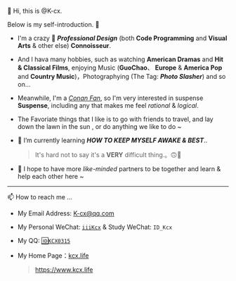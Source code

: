 👋 Hi, this is @K-cx.

Below is my self-introduction. 🔻
- I'm a crazy 👀 ***Professional Design*** (both **Code Programming** and **Visual Arts** & other else) **Connoisseur**.
- And I hava many hobbies, such as watching **American Dramas** and **Hit & Classical Films**, enjoying Music (**GuoChao**、 **Europe** & **America Pop** and **Country Music**)，Photographying (The Tag: ***Photo Slasher***) and so on...
- Meanwhile, I'm a [*Conan Fan*](https://weibo.com/p/100808167de8f857d9ed4ff9d097dc0b425e66/super_index "名侦探柯南"), so I'm very interested in suspense **Suspense**, including any that makes me feel *rational* & *logical*.
- The Favoriate things that I like is to go with friends to travel, and lay down the lawn in the sun , or do anything we like to do ~
- 🌱 I’m currently learning ***HOW TO KEEP MYSELF AWAKE & BEST***..
  > It's hard not to say it's a **VERY** difficult thing.。🙃🙂
  
- 💞️ I hope to have more *like-minded* partners to be together and learn & help each other here ~

--- 

📫 How to reach me ...

- My Email Address: <K-cx@qq.com>
- My Personal WeChat: [`iiiKcx`](#iiiKcx) & Study WeChat: `ID_Kcx`
- My QQ: [🆔`KCX0315`](#KCX0315)
- My Home Page：[kcx.life](kcx.life "K's Life")
  
  > <https://www.kcx.life>
  

<!---
K-cx/K-cx is a ✨ special ✨ repository because its `README.md` (this file) appears on your GitHub profile.
You can click the Preview link to take a look at your changes.
--->
